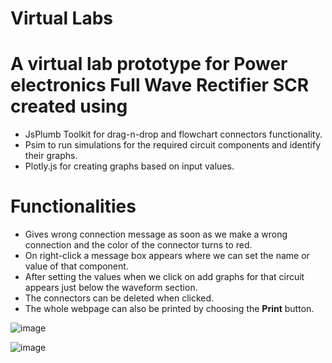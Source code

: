 # Virtual Labs
# A virtual lab prototype for Power electronics Full Wave Rectifier SCR created using 
* JsPlumb Toolkit for drag-n-drop and flowchart connectors functionality.
* Psim to run simulations for the required circuit components and identify their graphs.
* Plotly.js for creating graphs based on input values.
# Functionalities
* Gives wrong connection message as soon as we make a wrong connection and the color of the connector turns to red.
* On right-click a message box appears where we can set the name or value of that component.
* After setting the values when we click on add graphs for that circuit appears just below the waveform section.
* The connectors can be deleted when clicked.
* The whole webpage can also be printed by choosing the **Print** button.


![image](https://github.com/kadambari68/Virtual-Labs-FW-RL/assets/112871361/e09a5658-43e7-4a66-89b7-cca05ed79c8a)

![image](https://github.com/kadambari68/Virtual-Labs-FW-RL/assets/112871361/9e4072a8-5fd1-4687-8ba8-3113df7dcbc4)

